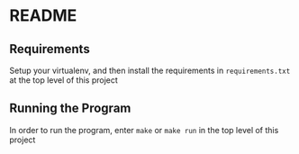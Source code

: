 # README #

## Requirements ##
Setup your virtualenv, and then install the requirements in `requirements.txt` at the top level of this project

## Running the Program ##
In order to run the program, enter `make` or `make run` in the top level of this project
